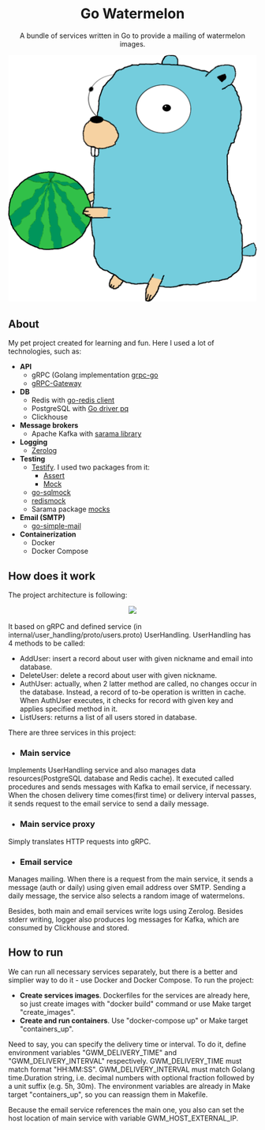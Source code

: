 <div align="center">
<h1>Go Watermelon</h1>
<p>
A bundle of services written in Go to provide a mailing of watermelon images.
</p>
<img src="docs/assets/images/go_watermelon_logo.svg"/>
</div>

## About
My pet project created for learning and fun. Here I used a lot of technologies, such as:
- **API**
    - gRPC (Golang implementation [grpc-go](https://github.com/grpc/grpc-go)
    - [gRPC-Gateway](https://github.com/grpc-ecosystem/grpc-gateway)
- **DB**
    - Redis with [go-redis client](https://github.com/go-redis/redis)
    - PostgreSQL with [Go driver pq](https://github.com/lib/pq)
    - Clickhouse
- **Message brokers**
    - Apache Kafka with [sarama library](https://github.com/Shopify/sarama)
- **Logging**
    - [Zerolog](https://github.com/rs/zerolog)
- **Testing**
    - [Testify](https://github.com/stretchr/testify). I used two packages from it:
        - [Assert](https://github.com/stretchr/testify/assert)
        - [Mock](https://github.com/stretchr/testify/mock)
    - [go-sqlmock](https://github.com/DATA-DOG/go_sqlmock)
    - [redismock](https://github.com/go-redis/redismock)
    - Sarama package [mocks](https://github.com/Shopify/sarama/mocks)
- **Email (SMTP)**
    - [go-simple-mail](https://github.com/xhit/go-simple-mail)
- **Containerization**
    - Docker
    - Docker Compose

## How does it work
The project architecture is following:
<div align="center">
<img src="docs/assets/images/go_watermelon_base_architecture">
</div>

It based on gRPC and defined service (in internal/user\_handling/proto/users.proto) UserHandling.
UserHandling has 4 methods to be called:
- AddUser: insert a record about user with given nickname and email into database.
- DeleteUser: delete a record about user with given nickname.
- AuthUser: actually, when 2 latter method are called, no changes occur in the database. Instead, a record of to-be operation is written in cache. When AuthUser executes, it checks for record with given key and applies specified method in it.
- ListUsers: returns a list of all users stored in database.

There are three services in this project:
- ### Main service
Implements UserHandling service and also manages data resources(PostgreSQL database and Redis cache). It executed called procedures and sends messages with Kafka to email service, if necessary. When the chosen delivery time comes(first time) or delivery interval passes, it sends request to the email service to send a daily message.

- ### Main service proxy
Simply translates HTTP requests into gRPC.

- ### Email service
Manages mailing. When there is a request from the main service, it sends a message (auth or daily) using given email address over SMTP. Sending a daily message, the service also selects a random image of watermelons. 

Besides, both main and email services write logs using Zerolog. Besides stderr writing, logger also produces log messages for Kafka, which are consumed by Clickhouse and stored.

## How to run
We can run all necessary services separately, but there is a better and simplier way to do it - use Docker and Docker Compose. To run the project:
- **Create services images**. Dockerfiles for the services are already here, so just create images with "docker build" command or use Make target "create\_images".
- **Create and run containers**. Use "docker-compose up" or Make target "containers\_up".

Need to say, you can specify the delivery time or interval. To do it, define environment variables "GWM\_DELIVERY\_TIME" and "GWM\_DELIVERY\_INTERVAL" respectively. GWM\_DELIVERY\_TIME must match format "HH:MM:SS". GWM\_DELIVERY\_INTERVAL must match Golang time.Duration string, i.e. decimal numbers with optional fraction followed by a unit suffix (e.g. 5h, 30m). The environment variables are already in Make target "containers\_up", so you can reassign them in Makefile.

Because the email service references the main one, you also can set the host location of main service with variable GWM\_HOST\_EXTERNAL\_IP.





